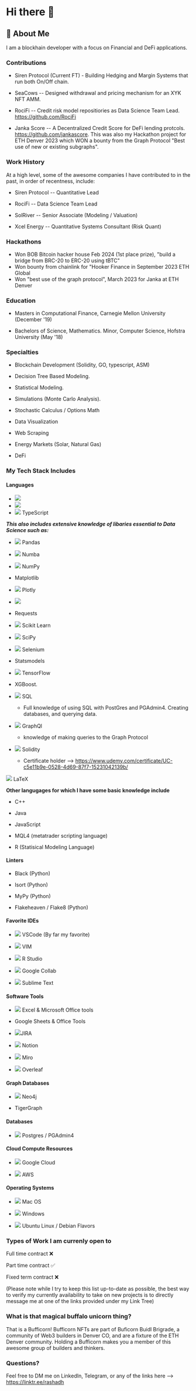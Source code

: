 # Hi there 👋

## 🚀 About Me
I am a blockhain developer with a focus on Financial and DeFi applications.  

### Contributions
- Siren Protocol (Current FT) - Building Hedging and Margin Systems that run both On/Off chain.

- SeaCows -- Designed withdrawal and pricing mechanism for an XYK NFT AMM.

- RociFi -- Credit risk model repositiories as Data Science Team Lead. https://github.com/RociFi  

- Janka Score -- A Decentralized Credit Score for DeFi lending protcols.  https://github.com/jankascore. This was also my Hackathon project for ETH Denver 2023 which WON a bounty from the Graph Protocol "Best use of new or existing subgraphs".  

### Work History 

 At a high level, some of the awesome companies I have contributed to in the past, in order of recentness, include:  

- Siren Protocol -- Quantitative Lead
  
- RociFi -- Data Science Team Lead  

- SolRiver -- Senior Associate (Modeling / Valuation) 

- Xcel Energy -- Quantitative Systems Consultant (Risk Quant)


### Hackathons
- Won BOB Bitcoin hacker house Feb 2024 (1st place prize), "build a bridge from BRC-20 to ERC-20 using tBTC"  
- Won bounty from chainlink for "Hooker Finance in September 2023 ETH Global  
- Won "best use of the graph protocol", March 2023 for Janka at ETH Denver    


### Education

- Masters in Computational Finance, Carnegie Mellon University (December '19)  

- Bachelors of Science, Mathematics. Minor, Computer Science, Hofstra University (May '18)


### Specialties
- Blockchain Development (Solidity, GO, typescript, ASM)
  
- Decision Tree Based Modeling. 

- Statistical Modeling. 

- Simulations (Monte Carlo Analysis). 

- Stochastic Calculus / Options Math

- Data Visualization

- Web Scraping

- Energy Markets (Solar, Natural Gas)  

- DeFi

### My Tech Stack Includes

#### Languages

- <img src="https://img.shields.io/badge/Python-FFD43B?style=for-the-badge&logo=python&logoColor=blue" />  
- <img src="https://img.shields.io/badge/Solidity-e6e6e6?style=for-the-badge&logo=solidity&logoColor=black" />   
- <img src="https://img.shields.io/badge/TypeScript-007ACC?style=for-the-badge&logo=typescript&logoColor=white" /> TypeScript  

***This also includes extensive knowledge of libaries essential to Data Science such as:***

  * <img src= "https://img.shields.io/badge/Pandas-2C2D72?style=for-the-badge&logo=pandas&logoColor=white" /> Pandas 

  * <img src= "https://img.shields.io/badge/Numba-00A3E0?style=for-the-badge&logo=Numba&logoColor=white" /> Numba 
  
  * <img src="https://img.shields.io/badge/Numpy-777BB4?style=for-the-badge&logo=numpy&logoColor=white" /> NumPy

  * Matplotlib

  * <img src="https://img.shields.io/badge/Plotly-239120?style=for-the-badge&logo=plotly&logoColor=white" /> Plotly  

  * <img src="https://img.shields.io/badge/PyTorch-EE4C2C?style=for-the-badge&logo=pytorch&logoColor=white"> 

  * Requests

  * <img src="https://img.shields.io/badge/scikit_learn-F7931E?style=for-the-badge&logo=scikit-learn&logoColor=white" /> Scikit Learn  

  * <img src="https://img.shields.io/badge/SciPy-654FF0?style=for-the-badge&logo=SciPy&logoColor=white" /> SciPy

  * <img src="https://img.shields.io/badge/Selenium-43B02A?style=for-the-badge&logo=Selenium&logoColor=white" /> Selenium

  * Statsmodels

  * <img src="https://img.shields.io/badge/TensorFlow-FF6F00?style=for-the-badge&logo=tensorflow&logoColor=white" /> TensorFlow

  * XGBoost.

  * <img src="https://img.shields.io/badge/MySQL-005C84?style=for-the-badge&logo=mysql&logoColor=white" /> SQL
    * Full knowledge of using SQL with PostGres and PGAdmin4. Creating databases, and querying data.

- <img src="https://img.shields.io/badge/GraphQl-E10098?style=for-the-badge&logo=graphql&logoColor=white" /> GraphQl
  * knowledge of making queries to the Graph Protocol


- <img src="https://img.shields.io/badge/Solidity-e6e6e6?style=for-the-badge&logo=solidity&logoColor=black" /> Solidity
  * Certificate holder --> <src img="https://img.shields.io/badge/Udemy-EC5252?style=for-the-badge&logo=Udemy&logoColor=white" />  https://www.udemy.com/certificate/UC-c5e11b9e-0528-4d69-87f7-15231042139b/   

<img src="https://img.shields.io/badge/LaTeX-47A141?style=for-the-badge&logo=LaTeX&logoColor=white" /> LaTeX

**Other langugages for which I have some basic knowledge include**

- C++  

- Java  


- <src img="https://img.shields.io/badge/JavaScript-323330?style=for-the-badge&logo=javascript&logoColor=F7DF1E" /> JavaScript

- MQL4 (metatrader scripting language)  

- R (Statisical Modeling Language)

#### Linters

- Black (Python)

- Isort (Python)  

- MyPy (Python)

- Flakeheaven / Flake8 (Python)

#### Favorite IDEs

- <img src="https://img.shields.io/badge/VSCode-0078D4?style=for-the-badge&logo=visual%20studio%20code&logoColor=white" /> VSCode (By far my favorite)  

- <img src="https://img.shields.io/badge/VIM-%2311AB00.svg?&style=for-the-badge&logo=vim&logoColor=white" /> VIM  

- <img src="https://img.shields.io/badge/RStudio-75AADB?style=for-the-badge&logo=RStudio&logoColor=whit" /> R Studio  

- <img src="https://img.shields.io/badge/Colab-F9AB00?style=for-the-badge&logo=googlecolab&color=525252" /> Google Collab

- <img src="https://img.shields.io/badge/sublime_text-%23575757.svg?&style=for-the-badge&logo=sublime-text&logoColor=important" /> Sublime Text  

#### Software Tools

- <img src="https://img.shields.io/badge/Microsoft_Excel-217346?style=for-the-badge&logo=microsoft-excel&logoColor=white" /> Excel & Microsoft Office tools

- Google Sheets & Office Tools

- <img src="https://img.shields.io/badge/Jira-0052CC?style=for-the-badge&logo=Jira&logoColor=white" />JIRA

- <img src="https://img.shields.io/badge/Notion-000000?style=for-the-badge&logo=notion&logoColor=white" /> Notion  

- <img src="https://img.shields.io/badge/Miro-F7C922?style=for-the-badge&logo=Miro&logoColor=050036" /> Miro

- <img src="https://img.shields.io/badge/Overleaf-47A141?style=for-the-badge&logo=Overleaf&logoColor=white" /> Overleaf 


#### Graph Databases

- <img src="https://img.shields.io/badge/Neo4j-018bff?style=for-the-badge&logo=neo4j&logoColor=white" /> Neo4j

- TigerGraph

#### Databases

- <img src="https://img.shields.io/badge/PostgreSQL-316192?style=for-the-badge&logo=postgresql&logoColor=white" /> Postgres / PGAdmin4

#### Cloud Compute Resources

- <img src="https://img.shields.io/badge/Google_Cloud-4285F4?style=for-the-badge&logo=google-cloud&logoColor=white" /> Google Cloud

- <img src="https://img.shields.io/badge/Amazon_AWS-FF9900?style=for-the-badge&logo=amazonaws&logoColor=white" /> AWS

#### Operating Systems

- <img src="https://img.shields.io/badge/mac%20os-000000?style=for-the-badge&logo=apple&logoColor=white" /> Mac OS

- <img src="https://img.shields.io/badge/Windows-0078D6?style=for-the-badge&logo=windows&logoColor=white" /> Windows  

- <img src="https://img.shields.io/badge/Ubuntu-E95420?style=for-the-badge&logo=ubuntu&logoColor=white"> Ubuntu Linux / Debian Flavors



### Types of Work I am currenly open to

Full time contract   ❌ 

Part time contract  ✅

Fixed term contract  ❌ 

(Please note while I try to keep this list up-to-date as possible, the best way to verify my currently availability to take on new projects is to directly message me at one of the links provided under my Link Tree)


### What is that magical buffalo unicorn thing?
That is a Bufficorn! Bufficorn NFTs are part of Buficorn Buidl Brigrade, a community of Web3 builders in Denver CO, and are a fixture of the ETH Denver community. Holding a Bufficorn makes you a member of this awesome group of builders and thinkers.


### Questions?
Feel free to DM me on LinkedIn, Telegram, or any of the links here --> https://linktr.ee/rashadh




